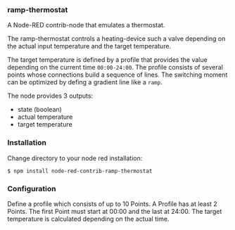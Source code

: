 
### ramp-thermostat
A Node-RED contrib-node that emulates a thermostat.

The ramp-thermostat controls a heating-device such a valve depending on the actual input temperature and the target temperature.

The target temperature is defined by a profile that provides the value depending on the current time `00:00-24:00`. The profile consists of several points whose connections build a sequence of lines. The switching moment can be optimized by defing a gradient line like a `ramp`.

The node provides 3 outputs:

* state (boolean)
* actual temperature
* target temperature

### Installation

Change directory to your node red installation:

    $ npm install node-red-contrib-ramp-thermostat

### Configuration

Define a profile which consists of up to 10 Points.
A Profile has at least 2 Points. The first Point must start at 00:00 and the last at 24:00.
The target temperature is calculated depending on the actual time.
